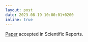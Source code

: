 ```yaml
---
layout: post
date: 2023-08-19 10:00:01+0200
inline: true
---
```


[Paper](https://giuliorossetti.github.io/assets/pdf/papers/SciRep23b.pdf) accepted in Scientific Reports.